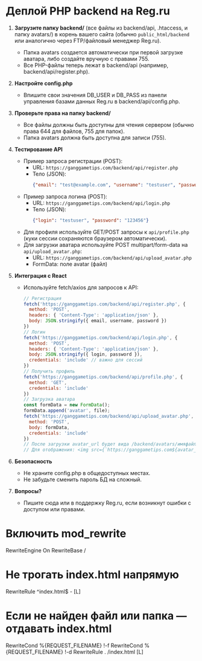 # Деплой PHP backend на Reg.ru

1. **Загрузите папку backend/** (все файлы из backend/api, .htaccess, и папку avatars/) в корень вашего сайта (обычно `public_html/backend` или аналогично через FTP/файловый менеджер Reg.ru).
   - Папка avatars создается автоматически при первой загрузке аватара, либо создайте вручную с правами 755.
   - Все PHP-файлы теперь лежат в backend/api (например, backend/api/register.php).

2. **Настройте config.php**
   - Впишите свои значения DB_USER и DB_PASS из панели управления базами данных Reg.ru в backend/api/config.php.

3. **Проверьте права на папку backend/**
   - Все файлы должны быть доступны для чтения сервером (обычно права 644 для файлов, 755 для папок).
   - Папка avatars должна быть доступна для записи (755).

4. **Тестирование API**
   - Пример запроса регистрации (POST):
     - URL: `https://ganggametips.com/backend/api/register.php`
     - Тело (JSON):
       ```json
       {"email": "test@example.com", "username": "testuser", "password": "123456"}
       ```
   - Пример запроса логина (POST):
     - URL: `https://ganggametips.com/backend/api/login.php`
     - Тело (JSON):
       ```json
       {"login": "testuser", "password": "123456"}
       ```
   - Для профиля используйте GET/POST запросы к `api/profile.php` (куки сессии сохраняются браузером автоматически).
   - Для загрузки аватара используйте POST multipart/form-data на `api/upload_avatar.php`:
     - URL: `https://ganggametips.com/backend/api/upload_avatar.php`
     - FormData: поле avatar (файл)

5. **Интеграция с React**
   - Используйте fetch/axios для запросов к API:
     ```js
     // Регистрация
     fetch('https://ganggametips.com/backend/api/register.php', {
       method: 'POST',
       headers: { 'Content-Type': 'application/json' },
       body: JSON.stringify({ email, username, password })
     })
     // Логин
     fetch('https://ganggametips.com/backend/api/login.php', {
       method: 'POST',
       headers: { 'Content-Type': 'application/json' },
       body: JSON.stringify({ login, password }),
       credentials: 'include' // важно для сессий
     })
     // Получить профиль
     fetch('https://ganggametips.com/backend/api/profile.php', {
       method: 'GET',
       credentials: 'include'
     })
     // Загрузка аватара
     const formData = new FormData();
     formData.append('avatar', file);
     fetch('https://ganggametips.com/backend/api/upload_avatar.php', {
       method: 'POST',
       body: formData,
       credentials: 'include'
     })
     // После загрузки avatar_url будет вида /backend/avatars/имяфайла.jpg
     // Для отображения: <img src={`https://ganggametips.com${avatar_url}`} ... />
     ```

6. **Безопасность**
   - Не храните config.php в общедоступных местах.
   - Не забудьте сменить пароль БД на сложный.

7. **Вопросы?**
   - Пишите сюда или в поддержку Reg.ru, если возникнут ошибки с доступом или правами. 

# Включить mod_rewrite
RewriteEngine On
RewriteBase /

# Не трогать index.html напрямую
RewriteRule ^index\.html$ - [L]

# Если не найден файл или папка — отдавать index.html
RewriteCond %{REQUEST_FILENAME} !-f
RewriteCond %{REQUEST_FILENAME} !-d
RewriteRule . /index.html [L] 